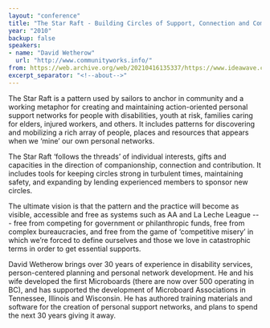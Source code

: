 ```yaml
---
layout: "conference"
title: "The Star Raft - Building Circles of Support, Connection and Commitment"
year: "2010"
backup: false
speakers:
- name: "David Wetherow"
  url: "http://www.communityworks.info/"
from: https://web.archive.org/web/20210416135337/https://www.ideawave.ca/the-conference/the-star-raft-building-circles-of-support-connection-and-commitment
excerpt_separator: "<!--about-->"
---
```


The Star Raft is a pattern used by sailors to anchor in community and a
working metaphor for creating and maintaining action-oriented personal support
networks for people with disabilities, youth at risk, families caring for
elders, injured workers, and others. It includes patterns for discovering and
mobilizing a rich array of people, places and resources that appears when we
‘mine’ our own personal networks.

The Star Raft ‘follows the threads’ of individual interests, gifts and
capacities in the direction of companionship, connection and contribution. It
includes tools for keeping circles strong in turbulent times, maintaining
safety, and expanding by lending experienced members to sponsor new circles.

The ultimate vision is that the pattern and the practice will become as
visible, accessible and free as systems such as AA and La Leche League --- free
from competing for government or philanthropic funds, free from complex
bureaucracies, and free from the game of ‘competitive misery’ in which we’re
forced to define ourselves and those we love in catastrophic terms in order to
get essential supports.

<!--about-->

David Wetherow brings over 30 years of experience in disability services,
person-centered planning and personal network development. He and his
wife developed the first Microboards (there are now over 500 operating
in BC), and has supported the development of Microboard Associations in
Tennessee, Illinois and Wisconsin.  He has authored training materials
and software for the creation of personal support networks, and plans
to spend the next 30 years giving it away.

